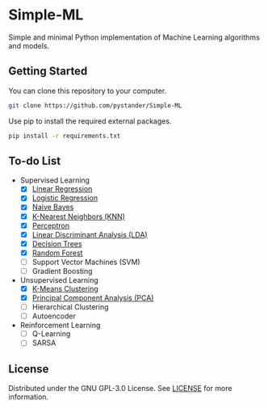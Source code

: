 # Simple-ML
Simple and minimal Python implementation of Machine Learning algorithms and models.

## Getting Started
You can clone this repository to your computer.
```bash
git clone https://github.com/pystander/Simple-ML
```

Use pip to install the required external packages.
```bash
pip install -r requirements.txt
```

## To-do List
- Supervised Learning
  - [x] [Linear Regression](supervised_learning/linear_regression.py)
  - [x] [Logistic Regression](supervised_learning/logistic_regression.py)
  - [x] [Naive Bayes](supervised_learning/naive_bayes.py)
  - [x] [K-Nearest Neighbors (KNN)](supervised_learning/knn.py)
  - [x] [Perceptron](supervised_learning/perceptron.py)
  - [x] [Linear Discriminant Analysis (LDA)](supervised_learning/lda.py)
  - [x] [Decision Trees](supervised_learning/decision_tree.py)
  - [x] [Random Forest](supervised_learning/random_forest.py)
  - [ ] Support Vector Machines (SVM)
  - [ ] Gradient Boosting

- Unsupervised Learning
  - [x] [K-Means Clustering](unsupervised_learning/k_means.py)
  - [x] [Principal Component Analysis (PCA)](unsupervised_learning/pca.py)
  - [ ] Hierarchical Clustering
  - [ ] Autoencoder

- Reinforcement Learning
  - [ ] Q-Learning
  - [ ] SARSA

## License
Distributed under the GNU GPL-3.0 License. See [LICENSE](LICENSE) for more information.
